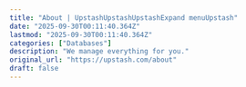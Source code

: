 ```yaml
---
title: "About | UpstashUpstashUpstashExpand menuUpstash"
date: "2025-09-30T00:11:40.364Z"
lastmod: "2025-09-30T00:11:40.364Z"
categories: ["Databases"]
description: "We manage everything for you."
original_url: "https://upstash.com/about"
draft: false
---
```

